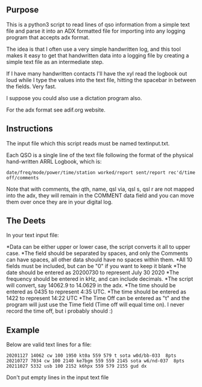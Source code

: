 ## Purpose 

   This is a python3 script to read lines of qso information from a simple text file and parse it into an ADX formatted file for importing into any logging program that accepts adx format.

   The idea is that I often use a very simple handwritten log, and this tool makes it easy to get that handwritten data into a logging file by creating a simple text file as an intermediate step.

   If I have many handwritten contacts I'll have the xyl read the logbook out loud while I type the values into the text file, hitting the spacebar in between the fields. Very fast. 

   I suppose you could also use a dictation program also.

   For the adx format see adif.org website.
   
## Instructions

   The input file which this script reads must be named textinput.txt.

   Each QSO is a single line of the text file following the format of the physical hand-written ARRL Logbook, which is: 

`date/freq/mode/power/time/station worked/report sent/report rec'd/time off/comments`

   Note that with comments, the qth, name, qsl via, qsl s, qsl r are not mapped into the adx, they will remain in the COMMENT data field and you can move them over once they are in your digital log.

## The Deets

   In your text input file:

*Data can be either upper or lower case, the script converts it all to upper case.
*The field should be separated by spaces, and only the Comments can have spaces, all other data should have no spaces within them.
*All 10 fields must be included, but can be "0" if you want to keep it blank
*The date should be entered as 20200730 to represent July 30 2020
*The frequency should be entered in kHz, and can include decimals.
*The script will convert, say 14062.9 to 14.0629 in the adx.
*The time should be entered as 0435 to represent 4:35 UTC.
*The time should be entered as 1422 to represent 14:22 UTC
*The Time Off can be entered as "t" and the program will just use the Time field (Time off will equal time on). I never record the time off, but i probably should :)
   
## Example

   Below are valid text lines for a file:

`20201127 14062 cw 100 1950 kt0a 559 579 t sota w0d/bb-033  8pts`
`20210727 7034 cw 100 2140 ke7bgm 559 559 2145 sota w6/nd-037  8pts` 
`20211027 5332 usb 100 2152 k6hpx 559 579 2155 gud dx`

   Don't put empty lines in the input text file

